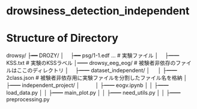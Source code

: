 # drowsiness_detection_independent

# Structure of Directory

drowsy/
├━━ DROZY/
│  　├━━ psg/1-1.edf ...  # 実験ファイル
│  　├━━ KSS.txt  # 実験のKSSラベル
│━━ drowsy_eeg_eog/  # 被験者非依存のファイルはここのディレクトリ
│   　├━━ dataset_independent/
│  　 │      ├━━ 2class.json  # 被験者非依存用に実験ファイルを分割したファイル名を格納
│　　　├━━ independent_project/
│　　　│     ├━━ eogv.ipynb
│     │     ├━━ load_data.py
│     │     ├━━ main_plot.py
│     │     ├━━ need_utils.py
│     │     ├━━ preprocessing.py
